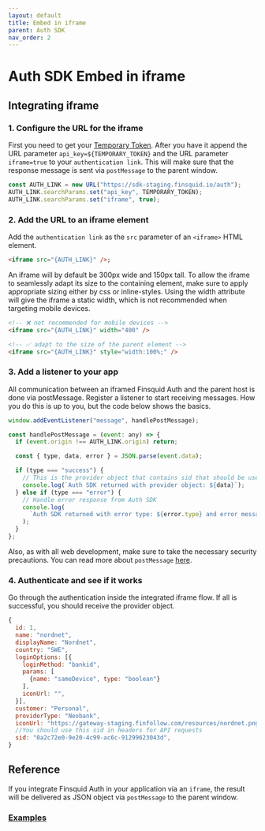 ```yaml
---
layout: default
title: Embed in iframe
parent: Auth SDK
nav_order: 2
---
```


# Auth SDK Embed in iframe

## Integrating iframe

### 1. Configure the URL for the iframe

First you need to get your [Temporary Token](getting-started.html). After you have it append the URL parameter `api_key=${TEMPORARY_TOKEN}` and the URL parameter `iframe=true` to your `authentication link`. This will make sure that the response message is sent via `postMessage` to the parent window.

```js
const AUTH_LINK = new URL("https://sdk-staging.finsquid.io/auth");
AUTH_LINK.searchParams.set("api_key", TEMPORARY_TOKEN);
AUTH_LINK.searchParams.set("iframe", true);
```

### 2. Add the URL to an iframe element

Add the `authentication link` as the `src` parameter of an `<iframe>` HTML element.

```html
<iframe src="{AUTH_LINK}" />;
```

An iframe will by default be 300px wide and 150px tall. To allow the iframe to seamlessly adapt its size to the containing element, make sure to apply appropriate sizing either by css or inline-styles. Using the width attribute will give the iframe a static width, which is not recommended when targeting mobile devices.

```html
<!-- ❌ not recommended for mobile devices -->
<iframe src="{AUTH_LINK}" width="400" />

<!-- ✅ adapt to the size of the parent element -->
<iframe src="{AUTH_LINK}" style="width:100%;" />
```

### 3. Add a listener to your app

All communication between an iframed Finsquid Auth and the parent host is done via postMessage. Register a listener to start receiving messages. How you do this is up to you, but the code below shows the basics.

```js
window.addEventListener("message", handlePostMessage);

const handlePostMessage = (event: any) => {
  if (event.origin !== AUTH_LINK.origin) return;

  const { type, data, error } = JSON.parse(event.data);

  if (type === "success") {
    // This is the provider object that contains sid that should be used in headers for API requests
    console.log(`Auth SDK returned with provider object: ${data}`);
  } else if (type === "error") {
    // Handle error response from Auth SDK
    console.log(
      `Auth SDK returned with error type: ${error.type} and error message: ${error.message}.`
    );
  }
};
```

Also, as with all web development, make sure to take the necessary security precautions. You can read more about `postMessage` [here](https://developer.mozilla.org/en-US/docs/Web/API/Window/postMessage).

### 4. Authenticate and see if it works

Go through the authentication inside the integrated iframe flow. If all is successful, you should receive the provider object.

```js
{
  id: 1,
  name: "nordnet",
  displayName: "Nordnet",
  country: "SWE",
  loginOptions: [{
    loginMethod: "bankid",
    params: [
      {name: "sameDevice", type: "boolean"}
    ],
    iconUrl: "",
  }],
  customer: "Personal",
  providerType: "Neobank",
  iconUrl: "https://gateway-staging.finfollow.com/resources/nordnet.png",
  //You should use this sid in headers for API requests
  sid: "0a2c72e0-9e20-4c99-ac6c-91299623043d",
}
```

## Reference

If you integrate Finsquid Auth in your application via an `iframe`, the result will be delivered as JSON object via `postMessage` to the parent window.

### [Examples](examples.html)